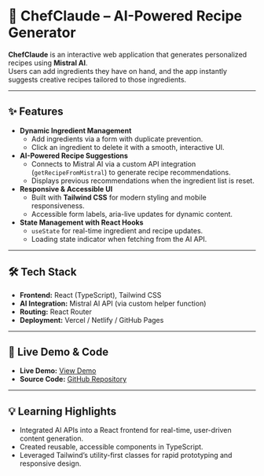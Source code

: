 # 🍳 ChefClaude – AI-Powered Recipe Generator

**ChefClaude** is an interactive web application that generates personalized recipes using **Mistral AI**.  
Users can add ingredients they have on hand, and the app instantly suggests creative recipes tailored to those ingredients.

---

## ✨ Features

- **Dynamic Ingredient Management**
  - Add ingredients via a form with duplicate prevention.
  - Click an ingredient to delete it with a smooth, interactive UI.
- **AI-Powered Recipe Suggestions**
  - Connects to Mistral AI via a custom API integration (`getRecipeFromMistral`) to generate recipe recommendations.
  - Displays previous recommendations when the ingredient list is reset.
- **Responsive & Accessible UI**
  - Built with **Tailwind CSS** for modern styling and mobile responsiveness.
  - Accessible form labels, aria-live updates for dynamic content.
- **State Management with React Hooks**
  - `useState` for real-time ingredient and recipe updates.
  - Loading state indicator when fetching from the AI API.

---

## 🛠 Tech Stack

- **Frontend:** React (TypeScript), Tailwind CSS
- **AI Integration:** Mistral AI API (via custom helper function)
- **Routing:** React Router
- **Deployment:** Vercel / Netlify / GitHub Pages

---

## 🔗 Live Demo & Code

- **Live Demo:** <a href="https://chef-claude-navy.vercel.app/" target="_blank">View Demo</a>
- **Source Code:** <a href="https://github.com/alfeusrudyanta/ChefClaude" target="_blank">GitHub Repository</a>

---

## 💡 Learning Highlights

- Integrated AI APIs into a React frontend for real-time, user-driven content generation.
- Created reusable, accessible components in TypeScript.
- Leveraged Tailwind’s utility-first classes for rapid prototyping and responsive design.
